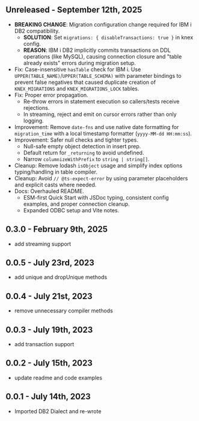 ## Unreleased - September 12th, 2025

- **BREAKING CHANGE**: Migration configuration change required for IBM i DB2 compatibility.
  - **SOLUTION**: Set `migrations: { disableTransactions: true }` in knex config.
  - **REASON**: IBM i DB2 implicitly commits transactions on DDL operations (like MySQL), causing connection closure and "table already exists" errors during migration setup.
- Fix: Case-insensitive `hasTable` check for IBM i. Use `UPPER(TABLE_NAME)`/`UPPER(TABLE_SCHEMA)` with parameter bindings to prevent false negatives that caused duplicate creation of `KNEX_MIGRATIONS` and `KNEX_MIGRATIONS_LOCK` tables.
- Fix: Proper error propagation.
	- Re-throw errors in statement execution so callers/tests receive rejections.
	- In streaming, reject and emit on cursor errors rather than only logging.
- Improvement: Remove `date-fns` and use native date formatting for `migration_time` with a local timestamp formatter (`yyyy-MM-dd HH:mm:ss`).
- Improvement: Safer null checks and tighter types.
	- Null-safe empty object detection in insert prep.
	- Default return for `_returning` to avoid undefined.
	- Narrow `columnizeWithPrefix` to `string | string[]`.
- Cleanup: Remove lodash `isObject` usage and simplify index options typing/handling in table compiler.
- Cleanup: Avoid `// @ts-expect-error` by using parameter placeholders and explicit casts where needed.
- Docs: Overhauled README.
	- ESM-first Quick Start with JSDoc typing, consistent config examples, and proper connection cleanup.
	- Expanded ODBC setup and Vite notes.

## 0.3.0 - February 9th, 2025
- add streaming support

## 0.0.5 - July 23rd, 2023
- add unique and dropUnique methods

## 0.0.4 - July 21st, 2023
- remove unnecessary compiler methods

## 0.0.3 - July 19th, 2023
- add transaction support

## 0.0.2 - July 15th, 2023
- update readme and code examples

## 0.0.1 - July 14th, 2023
- Imported DB2 Dialect and re-wrote
